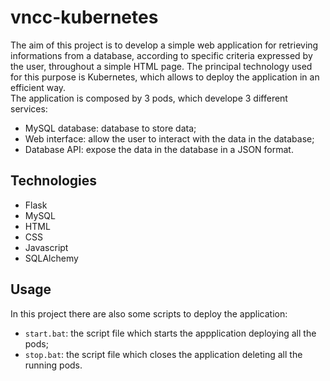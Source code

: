 # vncc-kubernetes

The aim of this project is to develop a simple web application for retrieving informations from a database, according to specific criteria expressed by the user, throughout a simple HTML page. The principal technology used for this purpose is Kubernetes, which allows to deploy the application in an efficient way.   
The application is composed by 3 pods, which develope 3 different services:
- MySQL database: database to store data;
- Web interface: allow the user to interact with the data in the database;
- Database API: expose the data in the database in a JSON format.

## Technologies
- Flask
- MySQL
- HTML
- CSS
- Javascript
- SQLAlchemy

## Usage
In this project there are also some scripts to deploy the application:
- ```start.bat```: the script file which starts the appplication deploying all the pods;
- ```stop.bat```: the script file which closes the application deleting all the running pods.
